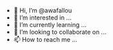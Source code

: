 - 👋 Hi, I’m @awafallou
- 👀 I’m interested in ...
- 🌱 I’m currently learning ...
- 💞️ I’m looking to collaborate on ...
- 📫 How to reach me ...

<!---
awafallou/awafallou is a ✨ special ✨ repository because its `README.md` (this file) appears on your GitHub profile.
You can click the Preview link to take a look at your changes.
--->

